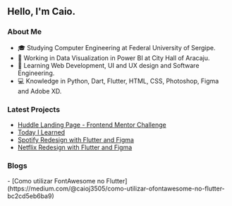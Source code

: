<h2> Hello, I'm Caio. </h2>

<h3> About Me </h3>

- 🎓 Studying Computer Engineering at Federal University of Sergipe.
- 💼 Working in Data Visualization in Power BI at City Hall of Aracaju.
- 🌱 Learning Web Development, UI and UX design and Software Engineering.
- 💻 Knowledge in Python, Dart, Flutter, HTML, CSS, Photoshop, Figma and Adobe XD.

<h3> Latest Projects </h3>

- [Huddle Landing Page - Frontend Mentor Challenge](https://github.com/caiovini64/Huddle-Landing-Page)
- [Today I Learned](https://github.com/caiovini64/til)
- [Spotify Redesign with Flutter and Figma](https://github.com/caiovini64/flutter_spotify_redesign)
- [Netflix Redesign with Flutter and Figma](https://github.com/caiovini64/flutter_NetflixLoginPage)

<h3> Blogs </h3>
- [Como utilizar FontAwesome no Flutter](https://medium.com/@caioj3505/como-utilizar-ofontawesome-no-flutter-bc2cd5eb6ba9)




